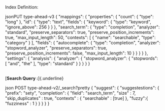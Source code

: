Index Definition:

jsonPUT type-ahead-v3 { \"mappings\": { \"properties\": { \"count\": {
\"type\": \"long\" }, \"id\": { \"type\": \"text\", \"fields\": {
\"keyword\": { \"type\": \"keyword\", \"ignore_above\": 256 } } },
\"search_term\": { \"type\": \"completion\", \"analyzer\": \"standard\",
\"preserve_separators\": true, \"preserve_position_increments\": true,
\"max_input_length\": 50, \"contexts\": \[ { \"name\": \"searchable\",
\"type\": \"category\" } \], \"fields\": { \"autocomplete\": { \"type\":
\"completion\", \"analyzer\": \"stopword_analyzer\",
\"preserve_separators\": true, \"preserve_position_increments\": false,
\"max_input_length\": 10 } } } } }, \"settings\": { \"analysis\": {
\"analyzer\": { \"stopword_analyzer\": { \"stopwords\": \[ \"and\",
\"the\" \], \"type\": \"standard\" } } } } }

\
[**Search Query :**]{.underline}

json POST type-ahead-v2/\_search?pretty { \"suggest\": {
\"suggestestions\": { \"prefix\": \"sety\", \"completion\": { \"field\":
\"search_term\", \"size\" : 7, \"skip_duplicates\" : true, \"contexts\"
: { \"searchable\" : \[true\] }, \"fuzzy\":{ \"fuzziness\" : 1 } } } } }
